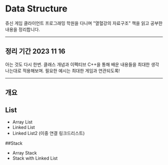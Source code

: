 # Data Structure
쥬신 게임 클라이언트 프로그래밍 학원을 다니며 "열혈강의 자료구조" 책을 읽고 공부한 내용을 정리합니다.

---

## 정리 기간 2023 11 16
아는 것도 다시 한번. 클래스 개념과 이펙티브 C++을 통해 배운 내용들을 최대한 생각나는대로 적용해보며. 필요한 예시는 최대한 게임과 연관되도록!

---

## 개요
## List

- Array List
- Linked List
- Linked List2 (이중 연결 링크드리스트)

##Stack

- Array Stack
- Stack with Linked List
